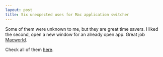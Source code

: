 ```yaml
---
layout: post
title: Six unexpected uses for Mac application switcher
---
```


Some of them were unknown to me, but they are great time savers. I liked the second, open a new window for an already open app. Great job [Macworld](http://www.macworld.com).

Check all of them [here](http://www.macworld.com/article/159921/2011/05/appswitcher.html#lsrc=twt_macworld).
